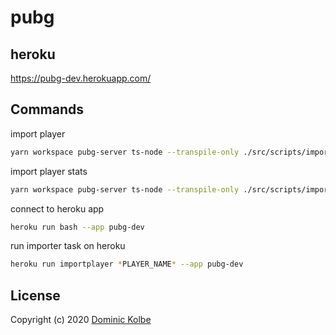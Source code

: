 # pubg

## heroku

https://pubg-dev.herokuapp.com/

## Commands

import player

```bash
yarn workspace pubg-server ts-node --transpile-only ./src/scripts/importplayer.ts *PLAYER_NAME*
```

import player stats

```bash
yarn workspace pubg-server ts-node --transpile-only ./src/scripts/importlifetimestats.ts *PLAYER_NAME*
```

connect to heroku app

```bash
heroku run bash --app pubg-dev
```

run importer task on heroku

```bash
heroku run importplayer *PLAYER_NAME* --app pubg-dev
```

## License

Copyright (c) 2020 [Dominic Kolbe](https://dominickolbe.dk)
